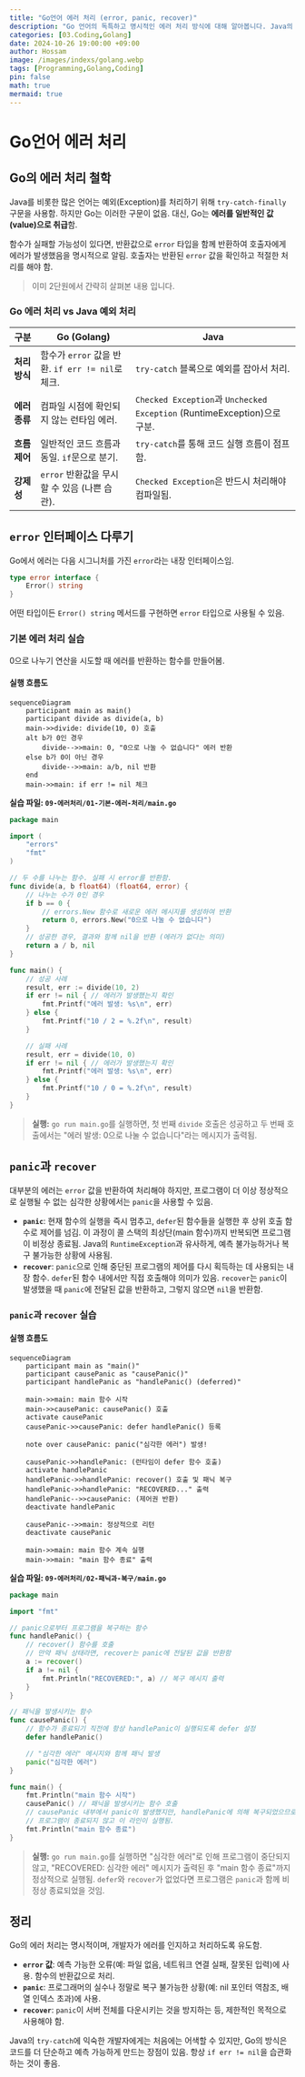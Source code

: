 ```yaml
---
title: "Go언어 에러 처리 (error, panic, recover)"
description: "Go 언어의 독특하고 명시적인 에러 처리 방식에 대해 알아봅니다. Java의 예외(Exception) 처리와 어떻게 다른지 비교하고, `error` 인터페이스, `panic`, `recover`의 사용법을 실습을 통해 익혀봅니다."
categories: [03.Coding,Golang]
date: 2024-10-26 19:00:00 +09:00
author: Hossam
image: /images/indexs/golang.webp
tags: [Programming,Golang,Coding]
pin: false
math: true
mermaid: true
---
```


# Go언어 에러 처리

## Go의 에러 처리 철학

Java를 비롯한 많은 언어는 예외(Exception)를 처리하기 위해 `try-catch-finally` 구문을 사용함. 하지만 Go는 이러한 구문이 없음. 대신, Go는 **에러를 일반적인 값(value)으로 취급**함.

함수가 실패할 가능성이 있다면, 반환값으로 `error` 타입을 함께 반환하여 호출자에게 에러가 발생했음을 명시적으로 알림. 호출자는 반환된 `error` 값을 확인하고 적절한 처리를 해야 함.

> 이미 2단원에서 간략히 살펴본 내용 입니다.

### Go 에러 처리 vs Java 예외 처리

| 구분 | Go (Golang) | Java |
|---|---|---|
| **처리 방식** | 함수가 `error` 값을 반환. `if err != nil`로 체크. | `try-catch` 블록으로 예외를 잡아서 처리. |
| **에러 종류** | 컴파일 시점에 확인되지 않는 런타임 에러. | `Checked Exception`과 `Unchecked Exception` (RuntimeException)으로 구분. |
| **흐름 제어** | 일반적인 코드 흐름과 동일. `if`문으로 분기. | `try-catch`를 통해 코드 실행 흐름이 점프함. |
| **강제성** | `error` 반환값을 무시할 수 있음 (나쁜 습관). | `Checked Exception`은 반드시 처리해야 컴파일됨. |

## `error` 인터페이스 다루기

Go에서 에러는 다음 시그니처를 가진 `error`라는 내장 인터페이스임.

```go
type error interface {
    Error() string
}
```

어떤 타입이든 `Error() string` 메서드를 구현하면 `error` 타입으로 사용될 수 있음.

### 기본 에러 처리 실습

0으로 나누기 연산을 시도할 때 에러를 반환하는 함수를 만들어봄.

#### 실행 흐름도

```mermaid
sequenceDiagram
    participant main as main()
    participant divide as divide(a, b)
    main->>divide: divide(10, 0) 호출
    alt b가 0인 경우
        divide-->>main: 0, "0으로 나눌 수 없습니다" 에러 반환
    else b가 0이 아닌 경우
        divide-->>main: a/b, nil 반환
    end
    main->>main: if err != nil 체크
```

**실습 파일: `09-에러처리/01-기본-에러-처리/main.go`**

```go
package main

import (
	"errors"
	"fmt"
)

// 두 수를 나누는 함수. 실패 시 error를 반환함.
func divide(a, b float64) (float64, error) {
	// 나누는 수가 0인 경우
	if b == 0 {
		// errors.New 함수로 새로운 에러 메시지를 생성하여 반환
		return 0, errors.New("0으로 나눌 수 없습니다")
	}
	// 성공한 경우, 결과와 함께 nil을 반환 (에러가 없다는 의미)
	return a / b, nil
}

func main() {
	// 성공 사례
	result, err := divide(10, 2)
	if err != nil { // 에러가 발생했는지 확인
		fmt.Printf("에러 발생: %s\n", err)
	} else {
		fmt.Printf("10 / 2 = %.2f\n", result)
	}

	// 실패 사례
	result, err = divide(10, 0)
	if err != nil { // 에러가 발생했는지 확인
		fmt.Printf("에러 발생: %s\n", err)
	} else {
		fmt.Printf("10 / 0 = %.2f\n", result)
	}
}
```

> **실행:** `go run main.go`를 실행하면, 첫 번째 `divide` 호출은 성공하고 두 번째 호출에서는 "에러 발생: 0으로 나눌 수 없습니다"라는 메시지가 출력됨.

## `panic`과 `recover`

대부분의 에러는 `error` 값을 반환하여 처리해야 하지만, 프로그램이 더 이상 정상적으로 실행될 수 없는 심각한 상황에서는 `panic`을 사용할 수 있음.

- **`panic`**: 현재 함수의 실행을 즉시 멈추고, `defer`된 함수들을 실행한 후 상위 호출 함수로 제어를 넘김. 이 과정이 콜 스택의 최상단(main 함수)까지 반복되면 프로그램이 비정상 종료됨. Java의 `RuntimeException`과 유사하게, 예측 불가능하거나 복구 불가능한 상황에 사용됨.
- **`recover`**: `panic`으로 인해 중단된 프로그램의 제어를 다시 획득하는 데 사용되는 내장 함수. `defer`된 함수 내에서만 직접 호출해야 의미가 있음. `recover`는 `panic`이 발생했을 때 `panic`에 전달된 값을 반환하고, 그렇지 않으면 `nil`을 반환함.

### `panic`과 `recover` 실습

#### 실행 흐름도

```mermaid
sequenceDiagram
    participant main as "main()"
    participant causePanic as "causePanic()"
    participant handlePanic as "handlePanic() (deferred)"

    main->>main: main 함수 시작
    main->>causePanic: causePanic() 호출
    activate causePanic
    causePanic->>causePanic: defer handlePanic() 등록

    note over causePanic: panic("심각한 에러") 발생!

    causePanic->>handlePanic: (런타임이 defer 함수 호출)
    activate handlePanic
    handlePanic->>handlePanic: recover() 호출 및 패닉 복구
    handlePanic->>handlePanic: "RECOVERED..." 출력
    handlePanic-->>causePanic: (제어권 반환)
    deactivate handlePanic

    causePanic-->>main: 정상적으로 리턴
    deactivate causePanic

    main->>main: main 함수 계속 실행
    main->>main: "main 함수 종료" 출력
```

**실습 파일: `09-에러처리/02-패닉과-복구/main.go`**

```go
package main

import "fmt"

// panic으로부터 프로그램을 복구하는 함수
func handlePanic() {
	// recover() 함수를 호출
	// 만약 패닉 상태라면, recover는 panic에 전달된 값을 반환함
	a := recover()
	if a != nil {
		fmt.Println("RECOVERED:", a) // 복구 메시지 출력
	}
}

// 패닉을 발생시키는 함수
func causePanic() {
	// 함수가 종료되기 직전에 항상 handlePanic이 실행되도록 defer 설정
	defer handlePanic()

	// "심각한 에러" 메시지와 함께 패닉 발생
	panic("심각한 에러")
}

func main() {
	fmt.Println("main 함수 시작")
	causePanic() // 패닉을 발생시키는 함수 호출
	// causePanic 내부에서 panic이 발생했지만, handlePanic에 의해 복구되었으므로
	// 프로그램이 종료되지 않고 이 라인이 실행됨.
	fmt.Println("main 함수 종료")
}
```

> **실행:** `go run main.go`를 실행하면 "심각한 에러"로 인해 프로그램이 중단되지 않고, "RECOVERED: 심각한 에러" 메시지가 출력된 후 "main 함수 종료"까지 정상적으로 실행됨. `defer`와 `recover`가 없었다면 프로그램은 `panic`과 함께 비정상 종료되었을 것임.

## 정리

Go의 에러 처리는 명시적이며, 개발자가 에러를 인지하고 처리하도록 유도함.

- **`error` 값**: 예측 가능한 오류(예: 파일 없음, 네트워크 연결 실패, 잘못된 입력)에 사용. 함수의 반환값으로 처리.
- **`panic`**: 프로그래머의 실수나 정말로 복구 불가능한 상황(예: nil 포인터 역참조, 배열 인덱스 초과)에 사용.
- **`recover`**: `panic`이 서버 전체를 다운시키는 것을 방지하는 등, 제한적인 목적으로 사용해야 함.

Java의 `try-catch`에 익숙한 개발자에게는 처음에는 어색할 수 있지만, Go의 방식은 코드를 더 단순하고 예측 가능하게 만드는 장점이 있음. 항상 `if err != nil`을 습관화하는 것이 좋음.